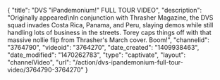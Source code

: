 {
    "title": "DVS \"iPandemonium!\" FULL TOUR VIDEO",
    "description": "Originally appeared\nIn conjunction with Thrasher Magazine, the DVS squad invades Costa Rica, Panama, and Peru, slaying demos while still handling lots of business in the streets. Torey caps things off with that massive nollie flip from Thrasher's March cover. Boom!",
    "channelid": "3764790",
    "videoid": "3764270",
    "date_created": "1409938463",
    "date_modified": "1470262783",
    "type": "captivate",
    "layout": "channelVideo",
    "url": "\/action\/dvs-ipandemonium-full-tour-video\/3764790-3764270"
}